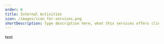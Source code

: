 ```yaml
---
order: 6
title: Internal Activities
icon: /images/icon_for-services.png
shortDescription: type description here, what this services offers cliend
---
```

test
